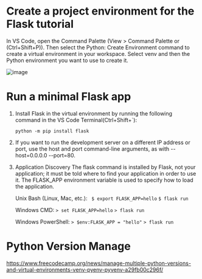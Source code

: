 # Create a project environment for the Flask tutorial
 
 In VS Code, open the Command Palette (View > Command Palette or (Ctrl+Shift+P)). Then select the Python: Create Environment command to create a virtual environment in your workspace. Select venv and then the Python environment you want to use to create it.
 
![image](https://github.com/hanselpetter/Flask-sample-structure/assets/141368939/eb80a4f8-7b09-462c-a65c-ad49c4f7e97b)
 
 # Run a minimal Flask app
1. Install Flask in the virtual environment by running the following command in the VS Code Terminal(Ctrl+Shift+`):
 
   `python -m pip install flask`
 
2. If you want to run the development server on a different IP address or port, use the host and port command-line arguments, as with --host=0.0.0.0 --port=80.
 
3. Application Discovery
 The flask command is installed by Flask, not your application; it must be told where to find your application in order to use it. The FLASK_APP environment variable is used to specify how to load the application.
 
    Unix Bash (Linux, Mac, etc.):
   ` $ export FLASK_APP=hello`
    `$ flask run`
    
    Windows CMD:
    `> set FLASK_APP=hello`
    `> flask run`
    
    Windows PowerShell:
    `> $env:FLASK_APP = "hello"`
    `> flask run`

# Python Version Manage

https://www.freecodecamp.org/news/manage-multiple-python-versions-and-virtual-environments-venv-pyenv-pyvenv-a29fb00c296f/